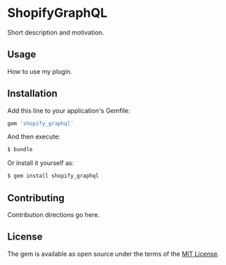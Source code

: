 # ShopifyGraphQL
Short description and motivation.

## Usage
How to use my plugin.

## Installation
Add this line to your application's Gemfile:

```ruby
gem 'shopify_graphql'
```

And then execute:
```bash
$ bundle
```

Or install it yourself as:
```bash
$ gem install shopify_graphql
```

## Contributing
Contribution directions go here.

## License
The gem is available as open source under the terms of the [MIT License](https://opensource.org/licenses/MIT).
